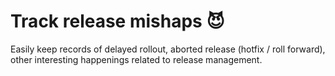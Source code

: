 # Track release mishaps 😈
Easily keep records of delayed rollout, aborted release (hotfix / roll forward), other interesting happenings related to release management.

